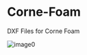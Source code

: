 # Corne-Foam
DXF Files for Corne Foam 

![image0](https://user-images.githubusercontent.com/3604950/115714353-0660a500-a345-11eb-8528-31ee2ba994fb.jpg)
